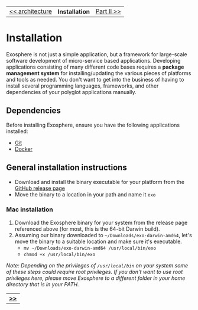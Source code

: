 <table>
  <tr>
    <td><a href="02_architecture.md">&lt;&lt; architecture</a></td>
    <th>Installation</th>
    <td><a href="../part_2/readme.md">Part II &gt;&gt;</a></td>
  </tr>
</table>


# Installation

Exosphere is not just a simple application,
but a framework for large-scale software development of micro-service based applications.
Developing applications consisting of many different code bases requires
a __package management system__ for installing/updating the various pieces of platforms and tools as needed.
  You don't want to get into the business of having to install several programming languages,
  frameworks, and other dependencies of your polyglot applications manually.

## Dependencies

Before installing Exosphere, ensure you have the following applications installed:
 * [Git](https://git-scm.com)
 * [Docker](https://www.docker.com)

## General installation instructions

* Download and install the binary executable for your platform from the
[GitHub release page](https://github.com/Originate/exosphere/releases/latest)
* Move the binary to a location in your path and name it `exo`

### Mac installation

1. Download the Exosphere binary for your system from the release page referenced above
   (for most, this is the 64-bit Darwin build).
2. Assuming our binary downloaded to `~/Downloads/exo-darwin-amd64`,
let's move the binary to a suitable location and make sure it's executable.
   * `mv ~/Downloads/exo-darwin-amd64 /usr/local/bin/exo`
   * `chmod +x /usr/local/bin/exo`

_Note:
Depending on the privileges of `/usr/local/bin` on your system
some of these steps could require root privileges.
If you don't want to use root privileges here,
please move Exosphere to a different folder in your home directory that is in your PATH._


<table>
  <tr>
    <td><a href="../part_2/readme.md"><b>&gt;&gt;</b></td>
  </tr>
</table>
